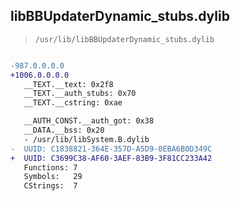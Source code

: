 ## libBBUpdaterDynamic_stubs.dylib

> `/usr/lib/libBBUpdaterDynamic_stubs.dylib`

```diff

-987.0.0.0.0
+1006.0.0.0.0
   __TEXT.__text: 0x2f8
   __TEXT.__auth_stubs: 0x70
   __TEXT.__cstring: 0xae

   __AUTH_CONST.__auth_got: 0x38
   __DATA.__bss: 0x20
   - /usr/lib/libSystem.B.dylib
-  UUID: C1838821-364E-357D-A5D9-0EBA6B0D349C
+  UUID: C3699C38-AF60-3AEF-83B9-3F81CC233A42
   Functions: 7
   Symbols:   29
   CStrings:  7

```
